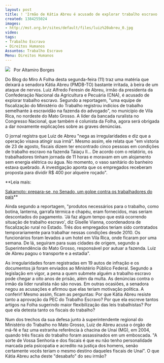 ```yaml
---
layout: post
title: ! 'Irmão de Kátia Abreu é acusado de explorar trabalho escravo '
created: 1384255024
images:
- http://mst.org.br/sites/default/files/luiz%20abreu_0.jpg
video: 
tags:
- Trabalho Escravo
- Direitos Humanos
Assuntos: Trabalho Escravo
Menu: Direitos Humanos
---
```



![](http://mst.org.br/sites/default/files/luiz%20abreu_0.jpg)
 
Por Altamiro Borges

Do Blog do Miro
A Folha desta segunda-feira (11) traz uma matéria que deixará a senadora Kátia Abreu (PMDB-TO) bastante irritada, à beira de um ataque de nervos. Luiz Alfredo Feresin de Abreu, irmão da presidenta da Confederação Nacional da Agricultura e Pecuária (CNA), é acusado de explorar trabalho escravo.
Segundo a reportagem, "uma equipe de fiscalização do Ministério do Trabalho registrou indícios de trabalho semelhante à escravidão na fazenda do advogado", no município de Vila Rica, no nordeste do Mato Grosso. A líder da bancada ruralista no Congresso Nacional, que também é colunista da Folha, agora será obrigada a dar novamente explicações sobre as graves denúncias.


O jornal registra que Luiz de Abreu "nega as irregularidades e diz que a operação visava atingir sua irmã". Mesmo assim, ele relata que "em vistoria de 23 de agosto, fiscais dizem ter encontrado cinco pessoas em condições de trabalho escravo na fazenda Taiaçu II... De acordo com o relatório, os trabalhadores tinham jornada de 11 horas e moravam em um alojamento sem energia elétrica ou água. No momento, o vaso sanitário do banheiro estava quebrado. A investigação aponta que os empregados receberam proposta para dividir R$ 400 por alqueire roçado".


**Leia mais:

[Sakamoto: prepara-se, no Senado, um golpe contra os trabalhadores do país](http://www.mst.org.br/node/15404)**

Ainda segundo a reportagem, "produtos necessários para o trabalho, como botina, lanterna, garrafa térmica e chapéu, eram fornecidos, mas seriam descontados do pagamento. 'Já faz algum tempo que está ocorrendo situação de trabalho escravo', diz Giselle Vianna, coordenadora de fiscalização rural no Estado.
Três dos empregados teriam sido contratados temporariamente para trabalhar nessas condições desde 2010. Os funcionários foram levados a um hotel em Vila Rica, onde ficaram por uma semana. De lá, seguiram para suas cidades de origem, segundo a Superintendência do Mato Grosso, responsável por autuar a fazenda. Luiz de Abreu pagou o transporte e a estadia".


As irregularidades foram registradas em 19 autos de infração e os documentos já foram enviados ao Ministério Público Federal. Segundo a legislação em vigor, a pena a quem submete alguém a trabalho escravo pode chegar a oito anos de prisão, além da multa. As denúncias contra o irmão da líder ruralista não são novas.
Em outras ocasiões, a senadora negou as acusações e afirmou que elas teriam motivação política. A conferir! Mesmo assim, ficam as perguntas: Por que Kátia Abreu resiste tanto a aprovação da PEC do Trabalho Escravo? Por que ela escreve tantos artigos na Folha sugerindo maior flexibilização das leis trabalhistas? Por que ela detesta tanto os fiscais do trabalho? 


Num dos trechos da sua defesa junto à superintendente regional do Ministério do Trabalho no Mato Grosso, Luiz de Abreu acusa o órgão de má-fé e faz uma estranha referência à chacina de Unaí (MG), em 2004, quando três fiscais do trabalho foram assassinados em um emboscada.
"A sorte de Vossa Senhoria e dos fiscais é que eu não tenho personalidade marcada pela psicopatia e acredito na justiça dos homens, senão certamente vocês teriam o mesmo destino daqueles fiscais de Unaí". O que Kátia Abreu acha deste "desabafo" do seu irmão?
